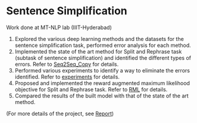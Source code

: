 # Sentence Simplification
Work done at MT-NLP lab (IIIT-Hyderabad)<br />

1. Explored the various deep learning methods and the datasets for the sentence simplification task, performed error analysis for each method.
2. Implemented the state of the art method for Split and Rephrase task (subtask of sentence simplification) and identified the different types of errors. Refer to [Seq2Seq_Copy](https://github.com/VishweshS/Sentence-Simplification/tree/master/Seq2Seq_Copy) for details.
3. Performed various experiments to identify a way to eliminate the errors identified. Refer to [experiments](https://github.com/VishweshS/Sentence-Simplification/tree/master/experiments) for details.
4. Proposed and implemented the reward augmented maximum likelihood objective for Split and Rephrase task. Refer to [RML](https://github.com/VishweshS/Sentence-Simplification/tree/master/RML) for details.
5. Compared the results of the built model with that of the state of the art method.

(For more details of the project, see [Report](https://github.com/VishweshS/Sentence-Simplification/blob/master/Report.pdf))
